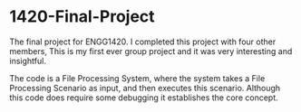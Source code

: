 # 1420-Final-Project
The final project for ENGG1420.
I completed this project with four other members, This is my first ever group project and it was very interesting and insightful.

The code is a File Processing System, where the system takes a File Processing Scenario as input, and then executes this scenario. 
Although this code does require some debugging it establishes the core concept. 
